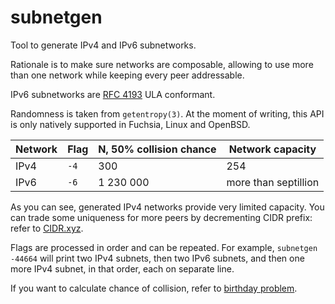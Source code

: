 # subnetgen

Tool to generate IPv4 and IPv6 subnetworks.

Rationale is to make sure networks are composable, allowing to use more than
one network while keeping every peer addressable.

IPv6 subnetworks are [RFC 4193][] ULA conformant.

[RFC 4193]: https://tools.ietf.org/html/rfc4193

Randomness is taken from `getentropy(3)`. At the moment of writing,
this API is only natively supported in Fuchsia, Linux and OpenBSD.

| Network | Flag | N, 50% collision chance |     Network capacity |
| ------- | ---- | ----------------------- | -------------------- |
| IPv4    | `-4` |                     300 |                  254 |
| IPv6    | `-6` |               1 230 000 | more than septillion |

As you can see, generated IPv4 networks provide very limited capacity. You can
trade some uniqueness for more peers by decrementing CIDR prefix: refer to
[CIDR.xyz](https://cidr.xyz).

Flags are processed in order and can be repeated. For example, `subnetgen -44664`
will print two IPv4 subnets, then two IPv6 subnets, and then one more IPv4 subnet,
in that order, each on separate line.

If you want to calculate chance of collision, refer to [birthday problem][].

[birthday problem]: https://en.wikipedia.org/wiki/Birthday_problem
